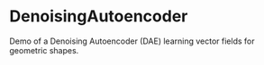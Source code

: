 # DenoisingAutoencoder
Demo of a Denoising Autoencoder (DAE) learning vector fields for geometric shapes.
